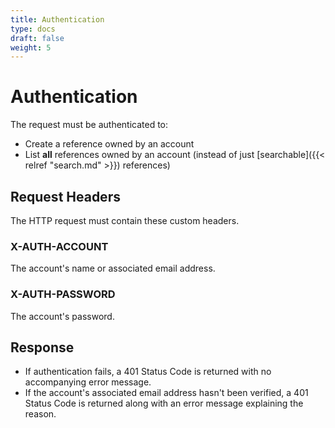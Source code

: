 ```yaml
---
title: Authentication
type: docs
draft: false
weight: 5
---
```


# **Authentication**

The request must be authenticated to:

* Create a reference owned by an account
* List **all** references owned by an account (instead of just [searchable]({{< relref "search.md" >}}) references)


## **Request Headers**

The HTTP request must contain these custom headers.

### **X-AUTH-ACCOUNT**

The account's name or associated email address.


### **X-AUTH-PASSWORD**

The account's password.


## **Response**

* If authentication fails, a 401 Status Code is returned with no accompanying error message.
* If the account's associated email address hasn't been verified, a 401 Status Code is returned along with an error message explaining the reason.